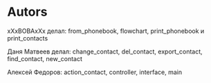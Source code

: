 # Autors

xXxBOBAxXx делал: from_phonebook, flowchart, print_phonebook и print_contacts

Даня Матвеев делал: change_contact, del_contact, export_contact, find_contact, new_contact

Алексей Федоров: action_contact, controller, interface, main
